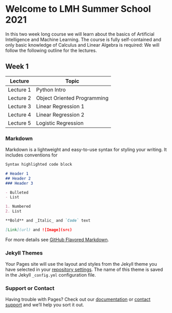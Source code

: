 # Welcome to LMH Summer School 2021

In this two week long course we will learn about the basics of Artificial Intelligence and Machine Learning. The course is fully self-contained and only basic knowledge of Calculus and Linear Algebra is required: We will follow the following outline for the lectures.




## Week 1

<div class="datatable-begin"></div>

Lecture    | Topic                         | 
------- | ------------------------------------- |
Lecture 1 | Python Intro           | 
Lecture 2 | Object Oriented Programming  | 
Lecture 3  | Linear Regression 1     | 
Lecture 4 | Linear Regression 2 | 
Lecture 5 | Logistic Regression|

<div class="datatable-end"></div>

### Markdown

Markdown is a lightweight and easy-to-use syntax for styling your writing. It includes conventions for

```markdown
Syntax highlighted code block

# Header 1
## Header 2
### Header 3

- Bulleted
- List

1. Numbered
2. List

**Bold** and _Italic_ and `Code` text

[Link](url) and ![Image](src)
```

For more details see [GitHub Flavored Markdown](https://guides.github.com/features/mastering-markdown/).

### Jekyll Themes

Your Pages site will use the layout and styles from the Jekyll theme you have selected in your [repository settings](https://github.com/Naeemullah-Khan/LMHSummerSchool2021/settings/pages). The name of this theme is saved in the Jekyll `_config.yml` configuration file.

### Support or Contact

Having trouble with Pages? Check out our [documentation](https://docs.github.com/categories/github-pages-basics/) or [contact support](https://support.github.com/contact) and we’ll help you sort it out.
